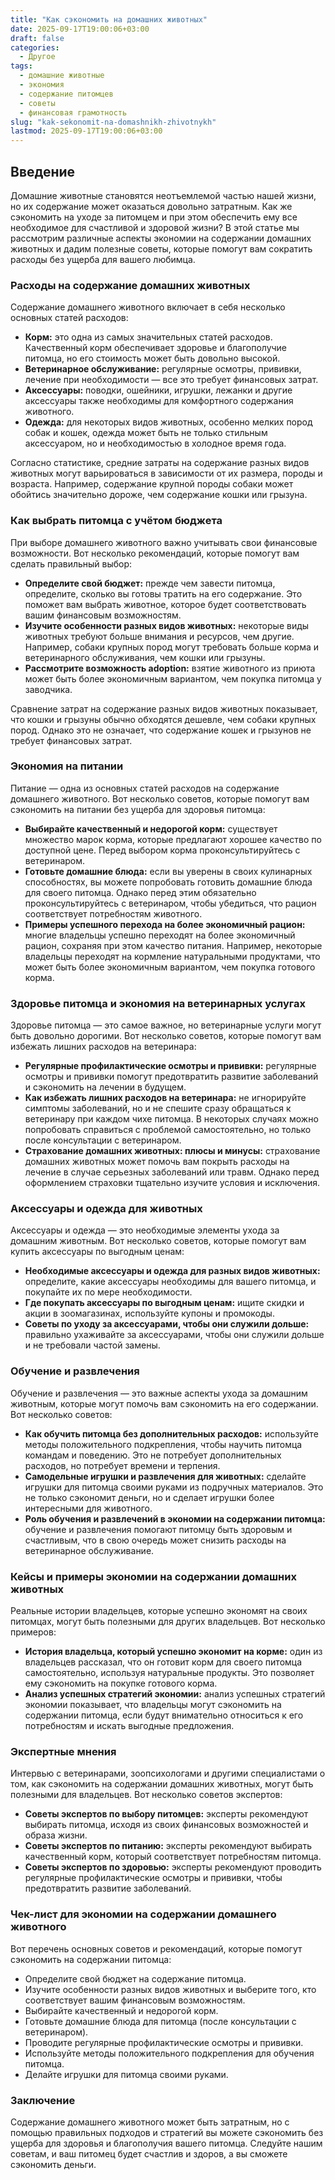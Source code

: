 ```yaml
---
title: "Как сэкономить на домашних животных"
date: 2025-09-17T19:00:06+03:00
draft: false
categories:
  - Другое
tags:
  - домашние животные
  - экономия
  - содержание питомцев
  - советы
  - финансовая грамотность
slug: "kak-sekonomit-na-domashnikh-zhivotnykh"
lastmod: 2025-09-17T19:00:06+03:00
---
```




## Введение

Домашние животные становятся неотъемлемой частью нашей жизни, но их содержание может оказаться довольно затратным. Как же сэкономить на уходе за питомцем и при этом обеспечить ему все необходимое для счастливой и здоровой жизни? В этой статье мы рассмотрим различные аспекты экономии на содержании домашних животных и дадим полезные советы, которые помогут вам сократить расходы без ущерба для вашего любимца.

### Расходы на содержание домашних животных

Содержание домашнего животного включает в себя несколько основных статей расходов:

- **Корм:** это одна из самых значительных статей расходов. Качественный корм обеспечивает здоровье и благополучие питомца, но его стоимость может быть довольно высокой.
- **Ветеринарное обслуживание:** регулярные осмотры, прививки, лечение при необходимости — все это требует финансовых затрат.
- **Аксессуары:** поводки, ошейники, игрушки, лежанки и другие аксессуары также необходимы для комфортного содержания животного.
- **Одежда:** для некоторых видов животных, особенно мелких пород собак и кошек, одежда может быть не только стильным аксессуаром, но и необходимостью в холодное время года.

Согласно статистике, средние затраты на содержание разных видов животных могут варьироваться в зависимости от их размера, породы и возраста. Например, содержание крупной породы собаки может обойтись значительно дороже, чем содержание кошки или грызуна.

### Как выбрать питомца с учётом бюджета

При выборе домашнего животного важно учитывать свои финансовые возможности. Вот несколько рекомендаций, которые помогут вам сделать правильный выбор:

- **Определите свой бюджет:** прежде чем завести питомца, определите, сколько вы готовы тратить на его содержание. Это поможет вам выбрать животное, которое будет соответствовать вашим финансовым возможностям.
- **Изучите особенности разных видов животных:** некоторые виды животных требуют больше внимания и ресурсов, чем другие. Например, собаки крупных пород могут требовать больше корма и ветеринарного обслуживания, чем кошки или грызуны.
- **Рассмотрите возможность adoption:** взятие животного из приюта может быть более экономичным вариантом, чем покупка питомца у заводчика.

Сравнение затрат на содержание разных видов животных показывает, что кошки и грызуны обычно обходятся дешевле, чем собаки крупных пород. Однако это не означает, что содержание кошек и грызунов не требует финансовых затрат.

### Экономия на питании

Питание — одна из основных статей расходов на содержание домашнего животного. Вот несколько советов, которые помогут вам сэкономить на питании без ущерба для здоровья питомца:

- **Выбирайте качественный и недорогой корм:** существует множество марок корма, которые предлагают хорошее качество по доступной цене. Перед выбором корма проконсультируйтесь с ветеринаром.
- **Готовьте домашние блюда:** если вы уверены в своих кулинарных способностях, вы можете попробовать готовить домашние блюда для своего питомца. Однако перед этим обязательно проконсультируйтесь с ветеринаром, чтобы убедиться, что рацион соответствует потребностям животного.
- **Примеры успешного перехода на более экономичный рацион:** многие владельцы успешно переходят на более экономичный рацион, сохраняя при этом качество питания. Например, некоторые владельцы переходят на кормление натуральными продуктами, что может быть более экономичным вариантом, чем покупка готового корма.

### Здоровье питомца и экономия на ветеринарных услугах

Здоровье питомца — это самое важное, но ветеринарные услуги могут быть довольно дорогими. Вот несколько советов, которые помогут вам избежать лишних расходов на ветеринара:

- **Регулярные профилактические осмотры и прививки:** регулярные осмотры и прививки помогут предотвратить развитие заболеваний и сэкономить на лечении в будущем.
- **Как избежать лишних расходов на ветеринара:** не игнорируйте симптомы заболеваний, но и не спешите сразу обращаться к ветеринару при каждом чихе питомца. В некоторых случаях можно попробовать справиться с проблемой самостоятельно, но только после консультации с ветеринаром.
- **Страхование домашних животных: плюсы и минусы:** страхование домашних животных может помочь вам покрыть расходы на лечение в случае серьезных заболеваний или травм. Однако перед оформлением страховки тщательно изучите условия и исключения.

### Аксессуары и одежда для животных

Аксессуары и одежда — это необходимые элементы ухода за домашним животным. Вот несколько советов, которые помогут вам купить аксессуары по выгодным ценам:

- **Необходимые аксессуары и одежда для разных видов животных:** определите, какие аксессуары необходимы для вашего питомца, и покупайте их по мере необходимости.
- **Где покупать аксессуары по выгодным ценам:** ищите скидки и акции в зоомагазинах, используйте купоны и промокоды.
- **Советы по уходу за аксессуарами, чтобы они служили дольше:** правильно ухаживайте за аксессуарами, чтобы они служили дольше и не требовали частой замены.

### Обучение и развлечения

Обучение и развлечения — это важные аспекты ухода за домашним животным, которые могут помочь вам сэкономить на его содержании. Вот несколько советов:

- **Как обучить питомца без дополнительных расходов:** используйте методы положительного подкрепления, чтобы научить питомца командам и поведению. Это не потребует дополнительных расходов, но потребует времени и терпения.
- **Самодельные игрушки и развлечения для животных:** сделайте игрушки для питомца своими руками из подручных материалов. Это не только сэкономит деньги, но и сделает игрушки более интересными для животного.
- **Роль обучения и развлечений в экономии на содержании питомца:** обучение и развлечения помогают питомцу быть здоровым и счастливым, что в свою очередь может снизить расходы на ветеринарное обслуживание.

### Кейсы и примеры экономии на содержании домашних животных

Реальные истории владельцев, которые успешно экономят на своих питомцах, могут быть полезными для других владельцев. Вот несколько примеров:

- **История владельца, который успешно экономит на корме:** один из владельцев рассказал, что он готовит корм для своего питомца самостоятельно, используя натуральные продукты. Это позволяет ему сэкономить на покупке готового корма.
- **Анализ успешных стратегий экономии:** анализ успешных стратегий экономии показывает, что владельцы могут сэкономить на содержании питомца, если будут внимательно относиться к его потребностям и искать выгодные предложения.

### Экспертные мнения

Интервью с ветеринарами, зоопсихологами и другими специалистами о том, как сэкономить на содержании домашних животных, могут быть полезными для владельцев. Вот несколько советов экспертов:

- **Советы экспертов по выбору питомцев:** эксперты рекомендуют выбирать питомца, исходя из своих финансовых возможностей и образа жизни.
- **Советы экспертов по питанию:** эксперты рекомендуют выбирать качественный корм, который соответствует потребностям питомца.
- **Советы экспертов по здоровью:** эксперты рекомендуют проводить регулярные профилактические осмотры и прививки, чтобы предотвратить развитие заболеваний.

### Чек-лист для экономии на содержании домашнего животного

Вот перечень основных советов и рекомендаций, которые помогут сэкономить на содержании питомца:

- Определите свой бюджет на содержание питомца.
- Изучите особенности разных видов животных и выберите того, кто соответствует вашим финансовым возможностям.
- Выбирайте качественный и недорогой корм.
- Готовьте домашние блюда для питомца (после консультации с ветеринаром).
- Проводите регулярные профилактические осмотры и прививки.
- Используйте методы положительного подкрепления для обучения питомца.
- Делайте игрушки для питомца своими руками.

### Заключение

Содержание домашнего животного может быть затратным, но с помощью правильных подходов и стратегий вы можете сэкономить без ущерба для здоровья и благополучия вашего питомца. Следуйте нашим советам, и ваш питомец будет счастлив и здоров, а вы сможете сэкономить деньги.

